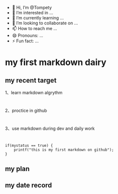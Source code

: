 - 👋 Hi, I’m @Tompety
- 👀 I’m interested in ...
- 🌱 I’m currently learning ...
- 💞️ I’m looking to collaborate on ...
- 📫 How to reach me ...
- 😄 Pronouns: ...
- ⚡ Fun fact: ...

<!---
Tompety/Tompety is a ✨ special ✨ repository because its `README.md` (this file) appears on your GitHub profile.
You can click the Preview link to take a look at your changes.
--->
my first markdown dairy
==========
my recent target
-----
1、learn markdown algrythm
#
2、proctice in github
#
3、use markdown during dev and daily work
#

    if(mystatus == true) {
        printf("this is my first markdown on github");
    }



my plan
-----
my date record
-----



